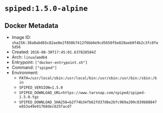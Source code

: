 # `spiped:1.5.0-alpine`

## Docker Metadata

- Image ID: `sha256:38a8abd65c82ae8e2f850b7412f6bb6e9cd5650f6e820aeb0f4b2c3fc0fe5d56`
- Created: `2016-08-30T17:45:01.637828584Z`
- Arch: `linux`/`amd64`
- Entrypoint: `["docker-entrypoint.sh"]`
- Command: `["spiped"]`
- Environment:
  - `PATH=/usr/local/sbin:/usr/local/bin:/usr/sbin:/usr/bin:/sbin:/bin`
  - `SPIPED_VERSION=1.5.0`
  - `SPIPED_DOWNLOAD_URL=https://www.tarsnap.com/spiped/spiped-1.5.0.tgz`
  - `SPIPED_DOWNLOAD_SHA256=b2f74b34fb62fd37d6e2bfc969a209c039b88847e853a49e91768dec625facd7`
